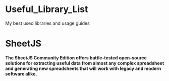 # Useful_Library_List
My best used libraries and usage guides











# SheetJS

#### The SheetJS Community Edition offers battle-tested open-source solutions for extracting useful data from almost any complex spreadsheet and generating new spreadsheets that will work with legacy and modern software alike.

